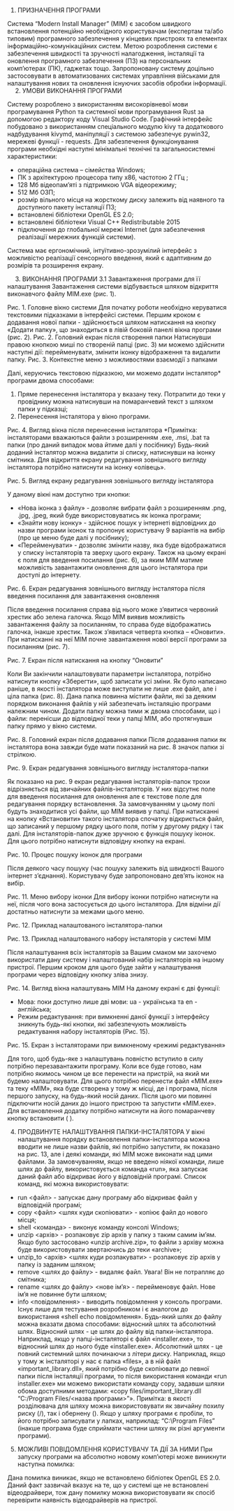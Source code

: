 1.  ПРИЗНАЧЕННЯ ПРОГРАМИ

Система “Modern Install Manager” (MIM) є засобом швидкого встановлення потенційно необхідного користувачам (експертам та/або типовим) програмного забезпечення у кінцевих пристроях та елементах інформаційно-комунікаційних систем. Метою розроблення системи є забезпечення швидкості та зручності налагодження, інсталяції та оновлення програмного забезпечення (ПЗ) на персональних комп’ютерах (ПК), гаджетах тощо. Запропоновану систему доцільно застосовувати в автоматизованих системах управління військами для налаштування нових та оновлення існуючих засобів обробки інформації.
 
2. УМОВИ ВИКОНАННЯ ПРОГРАМИ

Систему розроблено з використанням високорівневої мови програмування Python та системної мови програмування Rust за допомогою редактору коду Visual Studio Code. Графічний інтерфейс побудовано з використанням спеціального модулю kivy та додаткового надбудування kivymd, маніпуляції з системою забезпечує pywin32, мережеві функції - requests.
Для забезпечення функціонування програми необхідні наступні мінімальні технічні та загальносистемні характеристики:
-	операційна система – сімейства Windows; 
-	ПК з архітектурою процесора типу x86, частотою 2 ГГц ;
-	128 Мб відеопам’яті з підтримкою VGA відеорежиму;
-	512 Мб ОЗП;
-	розмір вільного місця на жорсткому диску залежить від наявного та доступного пакету інсталяції ПЗ;
-	встановлені бібліотеки OpenGL ES 2.0;
-	встановлені бібліотеки Visual C++ Redistributable 2015
-	підключення до глобальної мережі Internet (для забезпечення реалізації мережних функцій системи).

Система має ергономічний, інтуїтивно-зрозумілий інтерфейс з можливістю реалізації сенсорного введення, який є адаптивним до розмірів та розширення екрану. 

 
3. ВИКОНАННЯ ПРОГРАМИ
3.1 Завантаження програми для її налаштування
Завантаження системи відбувається шляхом відкриття виконавчого файлу MIM.exe (рис. 1). 
 
Рис. 1. Головне вікно системи
 Для початку роботи необхідно керуватися текстовими підказками в інтерфейсі системи. Першим кроком є додавання нової папки - здійснюється шляхом натискання на кнопку «Додати папку», що знаходиться в лівій боковій панелі вікна програми (рис. 2).
Рис. 2. Головний екран після створення папки
Натиснувши правою кнопкою миші по створеній папці (рис. 3) ми можемо здійснити наступні дії: перейменувати, змінити іконку відображення та видалити папку.
Рис. 3. Контекстне меню з можливостями взаємодії з папками

Далі, керуючись текстовою підказкою, ми можемо додати інсталятор* програми двома способами: 
1.	Пряме перенесення інсталятора у вказану теку. Потрапити до теки у провіднику можна натиснувши на помаранчевий текст з шляхом папки у підказці;
2.	Перенесення інсталятора у вікно програми.
 
Рис. 4. Вигляд вікна після перенесення інсталятора
*Примітка: інсталяторами вважаються файли з розширенням .exe, .msi, .bat та папки (про даний випадок мова йтиме далі у посібнику)
Будь-який доданий інсталятор можна видалити зі списку, натиснувши на іконку смітника.
Для відкриття екрану редагування зовнішнього вигляду інсталятора потрібно натиснути на іконку «олівець».
 
Рис. 5. Вигляд екрану редагування зовнішнього вигляду інсталятора

У даному вікні нам доступно три кнопки:
-	 «Нова іконка з файлу» - дозволяє вибрати файл з розширенням .png, .jpg, .jpeg, який буде використовуватись як іконка програми;
-	«Знайти нову іконку» - здійснює пошук у інтернеті відповідних до назви програми іконок та пропонує користувачу 9 варіантів на вибір (про це меню буде далі у посібнику);
-	«Перейменувати» - дозволяє змінити назву, яка буде відображатися у списку інсталяторів та зверху цього екрану.
Також на цьому екрані є поля для введення посилання (рис. 6), за яким MIM матиме можливість завантажити оновлення для цього інсталятора при доступі до інтернету.
 
Рис. 6. Екран редагування зовнішнього вигляду інсталятора після введення посилання для завантаження оновлення

Після введення посилання справа від нього може з’явитися червоний хрестик або зелена галочка. Якщо MIM виявив можливість завантаження файлу за посиланням, то справа буде відображатись галочка, інакше хрестик.
Також з’явилася четверта кнопка – «Оновити». При натисканні на неї MIM почне завантаження нової версії програми за посиланням (рис. 7).
 
Рис. 7. Екран після натискання на кнопку “Оновити”

Коли Ви закінчили налаштовувати параметри інсталятора, потрібно натиснути кнопку «Зберегти», щоб записати усі зміни.
Як було написано раніше, в якості інсталятора може виступати не лише .exe файл, але і ціла папка (рис. 8). Дана папка повинна містити файли, які за деяким порядком виконання файлів у ній забезпечать інсталяцію програми належним чином. Додати папку можна тими ж двома способами, що і файли: перенісши до відповідної теки у папці MIM, або протягнувши папку прямо у вікно системи.
 
Рис. 8. Головний екран після додавання папки
Після додавання папки як інсталятора вона завжди буде мати показаний на рис. 8 значок папки зі стрілкою.
 
Рис. 9. Екран редагування зовнішнього вигляду інсталятора-папки

Як показано на рис. 9 екран редагування інсталяторів-папок трохи відрізняється від звичайних файлів-інсталяторів. У них відсутнє поле для введення посилання для оновлення але є текстове поле для редагування порядку встановлення. За замовчуванням у цьому полі будуть знаходитися усі файли, що MIM виявив у папці.
При натисканні на кнопку «Встановити» такого інсталятора спочатку відкриється файл, що записаний у першому рядку цього поля, потім у другому рядку і так далі.
Для інсталяторів-папок дуже зручною є функція пошуку іконок. Для цього потрібно натиснути відповідну кнопку на екрані.
 
Рис. 10. Процес пошуку іконок для програми

Після деякого часу пошуку (час пошуку залежить від швидкості Вашого інтернет з’єднання). Користувачу буде запропоновано дев’ять іконок на вибір.
 
Рис. 11. Меню вибору іконки
Для вибору іконки потрібно натиснути на неї, після чого вона застосується до цього інсталятора. Для відміни дії достатньо натиснути за межами цього меню.
 
Рис. 12. Приклад налаштованого інсталятора-папки

 
Рис. 13. Приклад налаштованого набору інсталяторів у системі MIM

Після налаштування всіх інсталяторів за Вашим смаком ми захочемо використати дану систему і налаштований набір інсталяторів на іншому пристрої. Першим кроком для цього буде зайти у налаштування програми через відповідну кнопку зліва знизу.
 
Рис. 14. Вигляд вікна налаштувань MIM
На даному екрані є дві функції:
-	Мова: поки доступно лише дві мови: ua - українська та en - англійська;
-	Режим редактування: при вимкненні даної функції з інтерфейсу зникнуть будь-які кнопки, які забезпечують можливість редактування набору інсталяторів (Рис. 15).
 
Рис. 15. Екран з інсталяторами при вимкненому «режимі редактування»

Для того, щоб будь-яке з налаштувань повністю вступило в силу потрібно перезавантажити програму.
Коли все буде готово, нам потрібно якимось чином це все перенести на пристрій, на який ми будемо налаштовувати. Для цього потрібно перенести файл «MIM.exe» та теку «MIM», яка буде створена у тому ж місці, де і програма, після першого запуску, на будь-який носій даних. Після цього ми повинні підключити носій даних до іншого пристрою та запустити «MIM.exe». Для встановлення додатку потрібно натиснути на його помаранчеву кнопку встановити (         ).
	
4. ПРОДВИНУТЕ НАЛАШТУВАННЯ ПАПКИ-ІНСТАЛЯТОРА
У вікні налаштування порядку встановлення папки-інсталятора можна вводити не лише назви файлів, які потрібно запустити, як показано на рис. 13, але і деякі команди, які MIM може виконати над цими файлами.
За замовчуванням, якщо не введено ніякої команди, лише шлях до файлу, використовується команда «run», яка запускає даний файл або відкриває його у відповідній програмі.
Список команд, які можна використовувати:
-	run <файл> - запускає дану програму або відкриває файл у відповідній програмі;
-	copy <файл> <шлях куди скопіювати> - копіює файл до нового місця;
-	shell <команда> - виконує команду консолі Windows;
-	unzip <архів> - розпаковує zip архів у папку з таким самим ім’ям. Якщо було застосовано «unzip archive.zip», то файли з архіву можна буде використовувати звертаючись до теки «archive»;
-	unzip_to <архів> <шлях куди розпакувати> - розпаковує zip архів у папку із заданим шляхом;
-	remove <шлях до файлу> - видаляє файл. Увага! Він не потрапляє до смітника;
-	rename <шлях до файлу> <нове ім’я> - перейменовує файл. Нове ім’я не повинне бути шляхом;
-	info <повідомлення> - виводить повідомлення у консоль програми. Існує лише для тестування розробником і є аналогом до використання «shell echo повідомлення».
Будь-який шлях до файлу можна вказати двома способами: відносний шлях та абсолютний шлях. Відносний шлях - це шлях до файлу від папки-інсталятора. Наприклад, якщо у папці-інсталяторі є файл «installer.exe», то відносний шлях до нього буде «installer.exe». Абсолютний шлях - це повний системний шлях починаючи з літери диску. Наприклад, якщо у тому ж інсталяторі у нас є папка «files», а в ній файл «important_library.dll», який потрібно буде скопіювати до певної папки після інсталяції програми, то після використання команди «run installer.exe» ми можемо використати команду copy, задавши шляхи обома доступними методами: «copy files/important_library.dll “C:/Program Files/<назва програми>”».
Примітка: в якості розділювача для шляху можна використовувати як звичайну похилу риску (/), так і обернену (\). Якщо у шляху програми є пробіли, то його потрібно записувати у лапках, наприклад: “C:\Program Files” (інакше програма буде сприймати частини шляху як різні аргументи програми).
5. МОЖЛИВІ ПОВІДОМЛЕННЯ КОРИСТУВАЧУ ТА ДІЇ ЗА НИМИ
При запуску програми на абсолютно новому комп’ютері може виникнути наступна помилка:

Дана помилка виникає, якщо не встановлено бібліотек OpenGL ES 2.0. Даний факт зазвичай вказує на те, що у системі ще не встановлені відеодрайвери, тож дану помилку можна використовувати як спосіб перевірити наявність відеодрайверів на пристрої.
